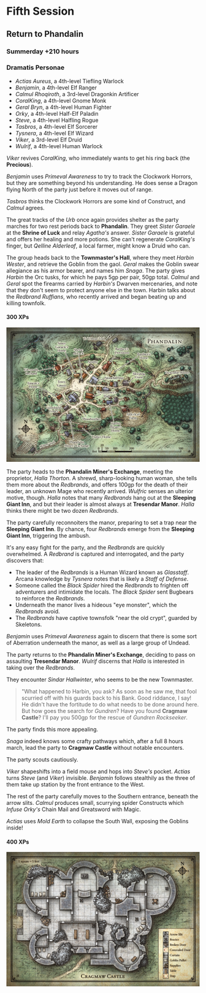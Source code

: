 # Fifth Session

## Return to Phandalin

### Summerday +210 hours

### Dramatis Personae

- *Actias Aureus*, a 4th-level Tiefling Warlock
- *Benjamin*, a 4th-level Elf Ranger
- *Calmul Rhoqiroth*, a 3rd-level Dragonkin Artificer
- *CoralKing*, a 4th-level Gnome Monk
- *Geral Bryn*, a 4th-level Human Fighter
- *Orky*, a 4th-level Half-Elf Paladin
- *Steve*, a 4th-level Halfling Rogue
- *Tasbros*, a 4th-level Elf Sorcerer
- *Tysnera*, a 4th-level Elf Wizard
- *Viker*, a 3rd-level Elf Druid
- *Wulrif*, a 4th-level Human Warlock

*Viker* revives *CoralKing*, who immediately wants to get his ring back (the **Precious**).

*Benjamin* uses *Primeval Awareness* to try to track the Clockwork Horrors, but they are something beyond his understanding.
He does sense a Dragon flying North of the party just before it moves out of range.

*Tasbros* thinks the Clockwork Horrors are some kind of Construct, and *Calmul* agrees.

The great tracks of the *Urb* once again provides shelter as the party marches for two rest periods back to **Phandalin**.
They greet *Sister Garaele* at the **Shrine of Luck** and relay *Agatha's* answer.
*Sister Garaele* is grateful and offers her healing and more potions.
She can't regenerate *CoralKing's* finger, but *Qelline Alderleaf*, a local farmer, might know a Druid who can.

The group heads back to the **Townmaster's Hall**, where they meet *Harbin Wester*, and retrieve the Goblin from the gaol.
*Geral* makes the Goblin swear allegiance as his armor bearer, and names him *Snaga*. The party gives *Harbin* the Orc tusks, for which he pays 5gp per pair, 50gp total.
*Calmul* and *Geral* spot the firearms carried by *Harbin's* Dwarven mercenaries, and note that they don't seem to protect anyone else in the town.
Harbin talks about the *Redbrand Ruffians*, who recently arrived and began beating up and killing townfolk.

#### 300 XPs

![Phandalin](images/phandalin.jpg)

The party heads to the **Phandalin Miner's Exchange**, meeting the proprietor, *Halla Thorton*. A shrewd, sharp-looking human woman, she tells them more about the *Redbrands*,
and offers 100gp for the death of their leader, an unknown Mage who recently arrived. *Wulfric* senses an ulterior motive, though.
*Halla* notes that many *Redbrands* hang out at the **Sleeping Giant Inn**, and but their leader is almost always at **Tresendar Manor**. *Halla* thinks there might be two dozen *Redbrands*.

The party carefully reconnoiters the manor, preparing to set a trap near the **Sleeping Giant Inn**. By chance, four *Redbrands* emerge from the **Sleeping Giant Inn**, triggering the ambush.

It's any easy fight for the party, and the *Redbrands* are quickly overwhelmed. A *Redbrand* is captured and interrogated, and the party discovers that:

- The leader of the *Redbrands* is a Human Wizard known as *Glasstaff*. Arcana knowledge by *Tysnera* notes that is likely a *Staff of Defense*.
- Someone called the *Black Spider* hired the *Redbrands* to frighten off adventurers and intimidate the locals. The *Black Spider* sent Bugbears to reinforce the *Redbrands*.
- Underneath the manor lives a hideous "eye monster", which the *Redbrands* avoid.
- The *Redbrands* have captive townsfolk "near the old crypt", guarded by Skeletons.

*Benjamin* uses *Primeval Awareness* again to discern that there is some sort of Aberration underneath the manor, as well as a large group of Undead.

The party returns to the **Phandalin Miner's Exchange**, deciding to pass on assaulting **Tresendar Manor**. *Wulrif* discerns that *Halla* is interested in taking over the *Redbrands*.

They encounter *Sindar Hallwinter*, who seems to be the new Townmaster.

> "What happened to Harbin, you ask? As soon as he saw me, that fool scurried off with his guards back to his Bank. Good riddance, I say!
> He didn't have the fortitude to do what needs to be done around here. But how goes the search for *Gundren*? Have you found **Cragmaw Castle**?
> I'll pay you 500gp for the rescue of *Gundren Rockseeker*.

The party finds this more appealing.

*Snaga* indeed knows some crafty pathways which, after a full 8 hours march, lead the party to **Cragmaw Castle** without notable encounters.

The party scouts cautiously.

*Viker* shapeshifts into a field mouse and hops into *Steve's* pocket. *Actias* turns *Steve* (and *Viker*) invisible.
*Benjamin* follows stealthily as the three of them take up station by the front entrance to the West.

The rest of the party carefully moves to the Southern entrance, beneath the arrow slits.
*Calmul* produces small, scurrying spider Constructs which *Infuse* *Orky's* Chain Mail and Greatsword with Magic.

*Actias* uses *Mold Earth* to collapse the South Wall, exposing the Goblins inside!

#### 400 XPs

![Cragmaw Castle](images/cragmaw-castle.jpg)
